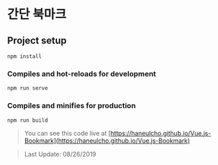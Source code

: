 # 간단 북마크

## Project setup
```
npm install
```

### Compiles and hot-reloads for development
```
npm run serve
```

### Compiles and minifies for production
```
npm run build
```

>You can see this code live at [https://haneulcho.github.io/Vue.js-Bookmark](https://haneulcho.github.io/Vue.js-Bookmark)

>Last Update: 08/26/2019
